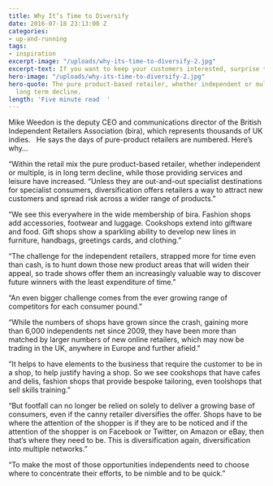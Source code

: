```yaml
---
title: Why It’s Time to Diversify
date: 2016-07-18 23:13:00 Z
categories:
- up-and-running
tags:
- inspiration
excerpt-image: "/uploads/why-its-time-to-diversify-2.jpg"
excerpt-text: If you want to keep your customers interested, surprise them
hero-image: "/uploads/why-its-time-to-diversify-2.jpg"
hero-quote: The pure product-based retailer, whether independent or multiple, is in
  long term decline.
length: 'Five minute read  '
---
```


Mike Weedon is the deputy CEO and communications director of the British Independent Retailers Association (bira), which represents thousands of UK indies.   He says the days of pure-product retailers are numbered. Here’s why…

“Within the retail mix the pure product-based retailer, whether independent or multiple, is in long term decline, while those providing services and leisure have increased.
“Unless they are out-and-out specialist destinations for specialist consumers, diversification offers retailers a way to attract new customers and spread risk across a wider range of products.”

“We see this everywhere in the wide membership of bira. Fashion shops add accessories, footwear and luggage. Cookshops extend into giftware and food. Gift shops show a sparkling ability to develop new lines in furniture, handbags, greetings cards, and clothing.”

“The challenge for the independent retailers, strapped more for time even than cash, is to hunt down those new product areas that will widen their appeal, so trade shows offer them an increasingly valuable way to discover future winners with the least expenditure of time.”

“An even bigger challenge comes from the ever growing range of competitors for each consumer pound.”

“While the numbers of shops have grown since the crash, gaining more than 6,000 independents net since 2009, they have been more than matched by larger numbers of new online retailers, which may now be trading in the UK, anywhere in Europe and further afield."

“It helps to have elements to the business that require the customer to be in a shop, to help justify having a shop. So we see cookshops that have cafes and delis, fashion shops that provide bespoke tailoring, even toolshops that sell skills training.”

“But footfall can no longer be relied on solely to deliver a growing base of consumers, even if the canny retailer diversifies the offer. Shops have to be where the attention of the shopper is if they are to be noticed and if the attention of the shopper is on Facebook or Twitter, on Amazon or eBay, then that’s where they need to be. This is diversification again, diversification into multiple networks.”

“To make the most of those opportunities independents need to choose where to concentrate their efforts, to be nimble and to be quick.”
